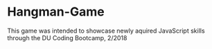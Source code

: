 # Hangman-Game

This game was intended to showcase newly aquired JavaScript skills through the DU Coding Bootcamp, 2/2018
